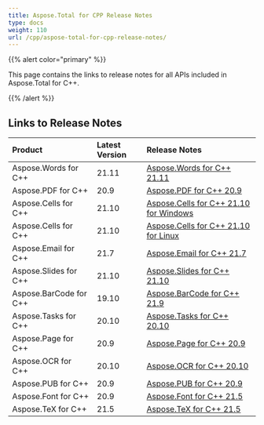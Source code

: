 ```yaml
---
title: Aspose.Total for CPP Release Notes
type: docs
weight: 110
url: /cpp/aspose-total-for-cpp-release-notes/
---
```


{{% alert color="primary" %}}

This page contains the links to release notes for all APIs included in Aspose.Total for C++.

{{% /alert %}}

## **Links to Release Notes**

|**Product**|**Latest Version**|**Release Notes**|
| :- | :- | :- |
|Aspose.Words for C++|21.11|[Aspose.Words for C++ 21.11](/words/cpp/aspose-words-for-cpp-21-11-release-notes/)|
|Aspose.PDF for C++|20.9|[Aspose.PDF for C++ 20.9](/pdf/cpp/aspose-pdf-for-cpp-20-9-release-notes/)|
|Aspose.Cells for C++|21.10|[Aspose.Cells for C++ 21.10 for Windows](/cells/cpp/aspose-cells-for-cpp-21-10-release-notes-windows/)|
|Aspose.Cells for C++|21.10|[Aspose.Cells for C++ 21.10 for Linux](/cells/cpp/aspose-cells-for-cpp-21-10-release-notes-linux/)|
|Aspose.Email for C++|21.7|[Aspose.Email for C++ 21.7](/email/cpp/aspose-email-for-cpp-21-7-release-notes/)|
|Aspose.Slides for C++|21.10|[Aspose.Slides for C++ 21.10](/slides/cpp/aspose-slides-for-cpp-21-10-release-notes/)|
|Aspose.BarCode for C++|19.10|[Aspose.BarCode for C++ 21.9](/barcode/cpp/aspose-barcode-for-cpp-21-9-release-notes/)|
|Aspose.Tasks for C++|20.10|[Aspose.Tasks for C++ 20.10](/tasks/cpp/aspose-tasks-for-cpp-20-10-release-notes/)|
|Aspose.Page for C++|20.9|[Aspose.Page for C++ 20.9](/page/cpp/aspose-page-for-cpp-20-9-release-notes/)|
|Aspose.OCR for C++|20.10|[Aspose.OCR for C++ 20.10](/ocr/cpp/aspose-ocr-for-cpp-20-10-release-notes/)|
|Aspose.PUB for C++|20.9|[Aspose.PUB for C++ 20.9](/pub/cpp/aspose-pub-for-cpp-20-9-release-notes/)|
|Aspose.Font for C++|20.9|[Aspose.Font for C++ 21.5](/font/cpp/aspose-font-for-cpp-21-5-release-notes/)|
|Aspose.TeX for C++|21.5|[Aspose.TeX for C++ 21.5](/tex/cpp/aspose-tex-for-cpp-21-5-release-notes/)|
